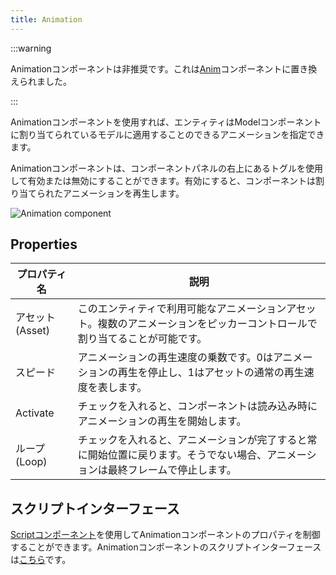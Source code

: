 ```yaml
---
title: Animation
---
```


:::warning

Animationコンポーネントは非推奨です。これは[Anim](/user-manual/scenes/components/anim)コンポーネントに置き換えられました。

:::

Animationコンポーネントを使用すれば、エンティティはModelコンポーネントに割り当てられているモデルに適用することのできるアニメーションを指定できます。

Animationコンポーネントは、コンポーネントパネルの右上にあるトグルを使用して有効または無効にすることができます。有効にすると、コンポーネントは割り当てられたアニメーションを再生します。

![Animation component](/img/user-manual/scenes/components/component-animation.png)

## Properties

| プロパティ名 | 説明 |
|----------|-------------|
| アセット (Asset)   | このエンティティで利用可能なアニメーションアセット。複数のアニメーションをピッカーコントロールで割り当てることが可能です。 |
| スピード    | アニメーションの再生速度の乗数です。0はアニメーションの再生を停止し、1はアセットの通常の再生速度を表します。 |
| Activate | チェックを入れると、コンポーネントは読み込み時にアニメーションの再生を開始します。 |
| ループ (Loop)     | チェックを入れると、アニメーションが完了すると常に開始位置に戻ります。そうでない場合、アニメーションは最終フレームで停止します。 |

## スクリプトインターフェース

[Scriptコンポーネント][2]を使用してAnimationコンポーネントのプロパティを制御することができます。Animationコンポーネントのスクリプトインターフェースは[こちら][3]です。

[2]: /user-manual/scenes/components/script
[3]: https://api.playcanvas.com/engine/classes/AnimationComponent.html
